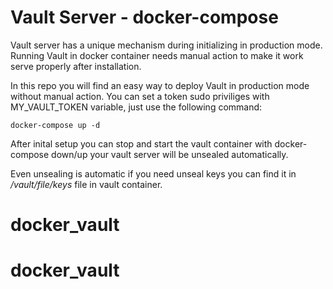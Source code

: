 # Vault Server - docker-compose
Vault server has a unique mechanism during initializing in production mode. Running Vault in docker container needs manual action to make it work serve properly after installation.

In this repo you will find an easy way to deploy Vault in production mode without manual action. You can set a token sudo priviliges with MY_VAULT_TOKEN variable, just use the following command:

```
docker-compose up -d
```

After inital setup you can stop and start the vault container with docker-compose down/up your vault server will be unsealed automatically.

Even unsealing is automatic if you need unseal keys you can find it in _/vault/file/keys_ file in vault container.
   # docker_vault
# docker_vault
